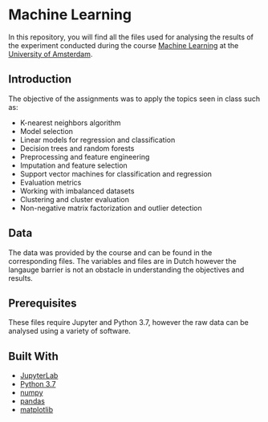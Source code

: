 # Machine Learning

In this repository, you will find all the files used for analysing the results of the experiment conducted during the course [Machine Learning](https://coursecatalogue.uva.nl/xmlpages/page/2018-2019-en/search-course/course/59036) at the [University of Amsterdam](https://www.uva.nl/en/home).


## Introduction

The objective of the assignments was to apply the topics seen in class such as:
- K-nearest neighbors algorithm
- Model selection
- Linear models for regression and classification
- Decision trees and random forests
- Preprocessing and feature engineering
- Imputation and feature selection
- Support vector machines for classification and regression
- Evaluation metrics
- Working with imbalanced datasets
- Clustering and cluster evaluation
- Non-negative matrix factorization and outlier detection

## Data

The data was provided by the course and can be found in the corresponding files. The variables and files are in Dutch however the langauge barrier is not an obstacle in understanding the objectives and results.

## Prerequisites

These files require Jupyter and Python 3.7, however the raw data can be analysed using a variety of software.

## Built With

* [JupyterLab](https://github.com/jupyterlab/jupyterlab)
* [Python 3.7](https://www.python.org/)
* [numpy](https://numpy.org/)
* [pandas](https://pandas.pydata.org/)
* [matplotlib](https://matplotlib.org/)

